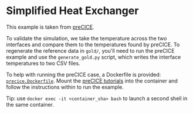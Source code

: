 # Simplified Heat Exchanger

This example is taken from
[preCICE](https://precice.org/tutorials-heat-exchanger-simplified.html).

To validate the simulation, we take the temperature across the two interfaces
and compare them to the temperatures found by preCICE.
To regenerate the reference data in `gold/`,
you'll need to run the preCICE example and use the `generate_gold.py` script,
which writes the interface temperatures to two CSV files.

To help with running the preCICE case,
a Dockerfile is provided: [`precice.Dockerfile`](./precice.Dockerfile).
Mount the [preCICE tutorials](www.github.com/precice/tutorials.git)
into the container and follow the instructions within to
run the example.

Tip: use `docker exec -it <container_sha> bash` to
launch a second shell in the same container.
